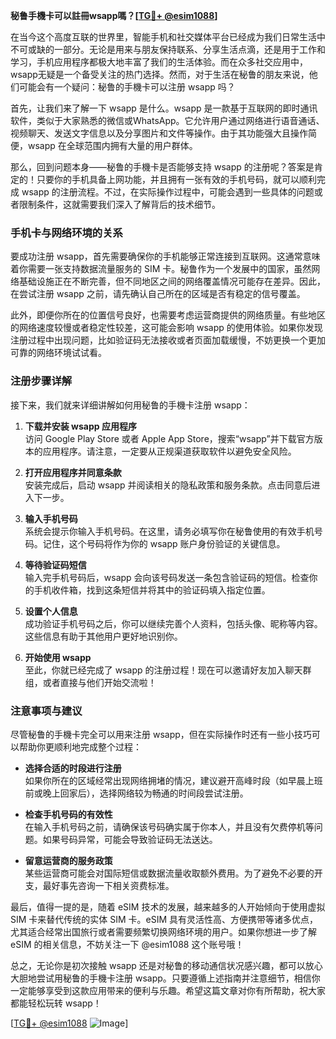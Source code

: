 **秘鲁手機卡可以註冊wsapp嗎？[[TG💪+ @esim1088](https://t.me/s/esim1088)]**

在当今这个高度互联的世界里，智能手机和社交媒体平台已经成为我们日常生活中不可或缺的一部分。无论是用来与朋友保持联系、分享生活点滴，还是用于工作和学习，手机应用程序都极大地丰富了我们的生活体验。而在众多社交应用中，wsapp无疑是一个备受关注的热门选择。然而，对于生活在秘鲁的朋友来说，他们可能会有一个疑问：秘鲁的手機卡可以注册 wsapp 吗？

首先，让我们来了解一下 wsapp 是什么。wsapp 是一款基于互联网的即时通讯软件，类似于大家熟悉的微信或WhatsApp。它允许用户通过网络进行语音通话、视频聊天、发送文字信息以及分享图片和文件等操作。由于其功能强大且操作简便，wsapp 在全球范围内拥有大量的用户群体。

那么，回到问题本身——秘鲁的手機卡是否能够支持 wsapp 的注册呢？答案是肯定的！只要你的手机具备上网功能，并且拥有一张有效的手机号码，就可以顺利完成 wsapp 的注册流程。不过，在实际操作过程中，可能会遇到一些具体的问题或者限制条件，这就需要我们深入了解背后的技术细节。

### 手机卡与网络环境的关系

要成功注册 wsapp，首先需要确保你的手机能够正常连接到互联网。这通常意味着你需要一张支持数据流量服务的 SIM 卡。秘鲁作为一个发展中的国家，虽然网络基础设施正在不断完善，但不同地区之间的网络覆盖情况可能存在差异。因此，在尝试注册 wsapp 之前，请先确认自己所在的区域是否有稳定的信号覆盖。

此外，即便你所在的位置信号良好，也需要考虑运营商提供的网络质量。有些地区的网络速度较慢或者稳定性较差，这可能会影响 wsapp 的使用体验。如果你发现注册过程中出现问题，比如验证码无法接收或者页面加载缓慢，不妨更换一个更加可靠的网络环境试试看。

### 注册步骤详解

接下来，我们就来详细讲解如何用秘鲁的手機卡注册 wsapp：

1. **下载并安装 wsapp 应用程序**  
   访问 Google Play Store 或者 Apple App Store，搜索“wsapp”并下载官方版本的应用程序。请注意，一定要从正规渠道获取软件以避免安全风险。

2. **打开应用程序并同意条款**  
   安装完成后，启动 wsapp 并阅读相关的隐私政策和服务条款。点击同意后进入下一步。

3. **输入手机号码**  
   系统会提示你输入手机号码。在这里，请务必填写你在秘鲁使用的有效手机号码。记住，这个号码将作为你的 wsapp 账户身份验证的关键信息。

4. **等待验证码短信**  
   输入完手机号码后，wsapp 会向该号码发送一条包含验证码的短信。检查你的手机收件箱，找到这条短信并将其中的验证码填入指定位置。

5. **设置个人信息**  
   成功验证手机号码之后，你可以继续完善个人资料，包括头像、昵称等内容。这些信息有助于其他用户更好地识别你。

6. **开始使用 wsapp**  
   至此，你就已经完成了 wsapp 的注册过程！现在可以邀请好友加入聊天群组，或者直接与他们开始交流啦！

### 注意事项与建议

尽管秘鲁的手機卡完全可以用来注册 wsapp，但在实际操作时还有一些小技巧可以帮助你更顺利地完成整个过程：

- **选择合适的时段进行注册**  
  如果你所在的区域经常出现网络拥堵的情况，建议避开高峰时段（如早晨上班前或晚上回家后），选择网络较为畅通的时间段尝试注册。

- **检查手机号码的有效性**  
  在输入手机号码之前，请确保该号码确实属于你本人，并且没有欠费停机等问题。如果号码异常，可能会导致验证码无法送达。

- **留意运营商的服务政策**  
  某些运营商可能会对国际短信或数据流量收取额外费用。为了避免不必要的开支，最好事先咨询一下相关资费标准。

最后，值得一提的是，随着 eSIM 技术的发展，越来越多的人开始倾向于使用虚拟 SIM 卡来替代传统的实体 SIM 卡。eSIM 具有灵活性高、方便携带等诸多优点，尤其适合经常出国旅行或者需要频繁切换网络环境的用户。如果你想进一步了解 eSIM 的相关信息，不妨关注一下 @esim1088 这个账号哦！

总之，无论你是初次接触 wsapp 还是对秘鲁的移动通信状况感兴趣，都可以放心大胆地尝试用秘鲁的手機卡注册 wsapp。只要遵循上述指南并注意细节，相信你一定能够享受到这款应用带来的便利与乐趣。希望这篇文章对你有所帮助，祝大家都能轻松玩转 wsapp！

[[TG💪+ @esim1088](https://t.me/s/esim1088) ![Image](https://i.postimg.cc/4NQfJmqS/Snipaste-2025-05-13-00-14-12.png)]
